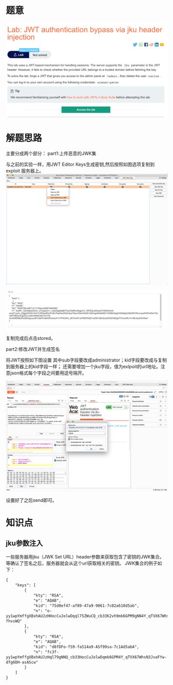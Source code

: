 # 题意
![](pic/13-2.png)

# 解题思路
主要分成两个部分：
part1:上传恶意的JWK集

与之前的实验一样，用JWT Editor Keys生成密钥,然后按照如图选项复制到exploit 服务器上。
![](pic/copy.png)

![](pic/body.png)

复制完成后点击stored。

part2:修改JWT并生成签名

将JWT按照如下图设置
其中sub字段要改成administrator；kid字段要改成与复制到服务器上的kid字段一样；
还需要增加一个jku字段，值为exlpoit的url地址。注意json格式每个字段之间要用逗号隔开。

![](pic/settings.png)


设置好了之后send即可。
# 知识点
## jku参数注入
一些服务器用jku（JWK Set URL）header参数来获取包含了密钥的JWK集合。等确认了签名之后，服务器就会从这个url获取相关的密钥。
JWK集合的例子如下：

```
{
    "keys": [
        {
            "kty": "RSA",
            "e": "AQAB",
            "kid": "75d0ef47-af89-47a9-9061-7c02a610d5ab",
            "n": "o-yy1wpYmffgXBxhAUJzHHocCuJolwDqql75ZWuCQ_cb33K2vh9mk6GPM9gNN4Y_qTVX67WhsN3JvaFYw-fhvsWQ"
        },
        {
            "kty": "RSA",
            "e": "AQAB",
            "kid": "d8fDFo-fS9-faS14a9-ASf99sa-7c1Ad5abA",
            "n": "fc3f-yy1wpYmffgXBxhAUJzHql79gNNQ_cb33HocCuJolwDqmk6GPM4Y_qTVX67WhsN3JvaFYw-dfg6DH-asAScw"
        }
    ]
}
```